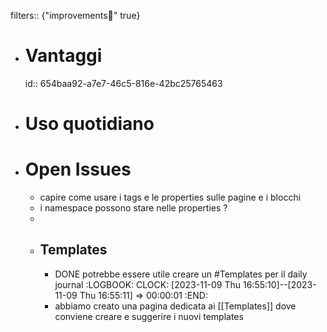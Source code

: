 filters:: {"improvements💪" true}

- # Vantaggi
  id:: 654baa92-a7e7-46c5-816e-42bc25765463
- # Uso quotidiano
- # Open Issues
	- capire come usare i tags e le properties sulle pagine e i blocchi
	- i namespace possono stare nelle properties ?
	-
	- ## Templates
		- DONE potrebbe essere utile creare un #Templates per il daily journal
		  :LOGBOOK:
		  CLOCK: [2023-11-09 Thu 16:55:10]--[2023-11-09 Thu 16:55:11] =>  00:00:01
		  :END:
		- abbiamo creato una pagina dedicata ai [[Templates]] dove conviene creare e suggerire i nuovi templates